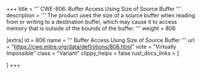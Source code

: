 +++
title = '''
CWE-806: Buffer Access Using Size of Source Buffer
'''
description	= '''
The product uses the size of a source buffer when reading from or writing to a destination buffer, which may cause it to access memory that is outside of the bounds of the buffer.
'''
weight = 806

[extra]
id = 806
name = '''
Buffer Access Using Size of Source Buffer
'''
url = "https://cwe.mitre.org/data/definitions/806.html"
vote = "Virtually Impossible"
class = "Variant"
clippy_helps = false
rust_docs_links = [
	
]
+++
